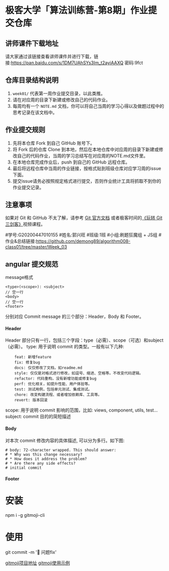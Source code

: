 # 极客大学「算法训练营-第8期」作业提交仓库


## 讲师课件下载地址

请大家通过该链接查看讲师课件并进行下载，链接:https://pan.baidu.com/s/1DM7UAhSYs3Im_t2ayiAAXQ  密码:9fct


## 仓库目录结构说明

1. `week01/` 代表第一周作业提交目录，以此类推。
2. 请在对应周的目录下新建或修改自己的代码作业。
2. 每周均有一个 `NOTE.md` 文档，你可以将自己当周的学习心得以及做题过程中的思考记录在该文档中。

## 作业提交规则
 
1. 先将本仓库 Fork 到自己 GitHub 账号下。
2. 将 Fork 后的仓库 Clone 到本地，然后在本地仓库中对应周的目录下新建或修改自己的代码作业，当周的学习总结写在对应周的NOTE.md文件里。
3. 在本地仓库完成作业后，push 到自己的 GitHub 远程仓库。
4. 最后将远程仓库中当周的作业链接，按格式贴到班级仓库对应学习周的issue下面。
5. 提交issue请务必按照规定格式进行提交，否则作业统计工具将抓取不到你的作业提交记录。 


## 注意事项
 如果对 Git 和 GitHub 不太了解，请参考 [Git 官方文档](https://git-scm.com/book/zh/v2) 或者极客时间的[《玩转 Git 三剑客》](https://time.geekbang.org/course/intro/145)视频课程。


#学号:G20200447010155
#姓名:郭兴旺
#班级:1班
#小组:刷题狂魔组 + JS组
#作业&总结链接:https://github.com/demong89/algorithm008-class01/tree/master/Week_03







## angular 提交规范
message格式
```
<type>(<scope>): <subject>
// 空一行
<body>
// 空一行
<footer>
```
分别对应 Commit message 的三个部分：Header，Body 和 Footer。

#### Header

Header 部分只有一行，包括三个字段：type（必需）、scope（可选）和subject（必需）。
type: 用于说明 commit 的类型。一般有以下几种:
```
    feat: 新增feature
    fix: 修复bug
    docs: 仅仅修改了文档，如readme.md
    style: 仅仅是对格式进行修改，如逗号、缩进、空格等。不改变代码逻辑。
    refactor: 代码重构，没有新增功能或修复bug
    perf: 优化相关，如提升性能、用户体验等。
    test: 测试用例，包括单元测试、集成测试。
    chore: 改变构建流程、或者增加依赖库、工具等。
    revert: 版本回滚
```
scope: 用于说明 commit 影响的范围，比如: views, component, utils, test...
subject: commit 目的的简短描述
#### Body
对本次 commit 修改内容的具体描述, 可以分为多行。如下图:
```
# body: 72-character wrapped. This should answer:
# * Why was this change necessary?
# * How does it address the problem?
# * Are there any side effects?
# initial commit
```
#### Footer




# 安装
npm i -g gitmoji-cli
# 使用
git commit -m ':bug: 问题fix'


[gitmoji项目地址](https://github.com/carloscuesta/gitmoji/)
[gitmoji使用示例](https://gitmoji.carloscuesta.me/)    